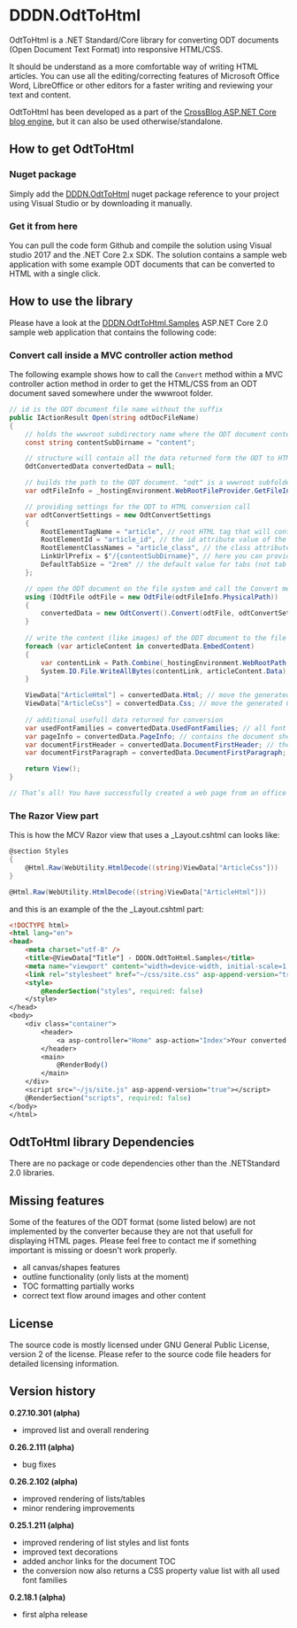 

# DDDN.OdtToHtml
OdtToHtml is a .NET Standard/Core library for converting ODT documents (Open Document Text Format) into responsive HTML/CSS.

It should be understand as a more comfortable way of writing HTML articles. You can use all the editing/correcting features of Microsoft Office Word, LibreOffice or other editors for a faster writing and reviewing your text and content.

OdtToHtml has been developed as a part of the [CrossBlog ASP.NET Core blog engine](https:\\github.com/DDDN/CrossBlog), but it can also be used otherwise/standalone.

## How to get OdtToHtml
### Nuget package
Simply add the [DDDN.OdtToHtml](https://www.nuget.org/packages/DDDN.OdtToHtml/) nuget package reference to your project using Visual Studio or by downloading it manually.
### Get it from here
You can pull the code form Github and compile the solution using Visual studio 2017 and the .NET Core 2.x SDK. The solution contains a sample web application with some example ODT documents that can be converted to HTML with a single click.

## How to use the library
Please have a look at the [DDDN.OdtToHtml.Samples](https://github.com/DDDN/OdtToHtml/tree/dev/samples/DDDN.OdtToHtml.Samples) ASP.NET Core 2.0 sample web application that contains the following code:
### Convert call inside a MVC controller action method
The following example shows how to call the `Convert` method within a MVC controller action method in order to get the HTML/CSS from an ODT document saved somewhere under the wwwroot folder.
```C#
// id is the ODT document file name without the suffix
public IActionResult Open(string odtDocFileName)
{
	// holds the wwwroot subdirectory name where the ODT document content like images will be saved
	const string contentSubDirname = "content";

	// structure will contain all the data returned form the ODT to HTML conversion
	OdtConvertedData convertedData = null;

	// builds the path to the ODT document. "odt" is a wwwroot subfolder
	var odtFileInfo = _hostingEnvironment.WebRootFileProvider.GetFileInfo(Path.Combine("odt", odtDocFileName));

	// providing settings for the ODT to HTML conversion call
	var odtConvertSettings = new OdtConvertSettings
	{
		RootElementTagName = "article", // root HTML tag that will contain the converted HTML
		RootElementId = "article_id", // the id attribute value of the root HTML tag (optional)
		RootElementClassNames = "article_class", // the class attribute value of the root HTML tag (optional)
		LinkUrlPrefix = $"/{contentSubDirname}", // here you can provide a partial path directly under the wwwroot folder content (images) link generation
		DefaultTabSize = "2rem" // the default value for tabs (not tab stops)
	};

	// open the ODT document on the file system and call the Convert method to convert the document to HTML
	using (IOdtFile odtFile = new OdtFile(odtFileInfo.PhysicalPath))
	{
		convertedData = new OdtConvert().Convert(odtFile, odtConvertSettings);
	}
	
	// write the content (like images) of the ODT document to the file system to make it available to the web browser requests
	foreach (var articleContent in convertedData.EmbedContent)
	{
		var contentLink = Path.Combine(_hostingEnvironment.WebRootPath, contentSubDirname, articleContent.LinkName);
		System.IO.File.WriteAllBytes(contentLink, articleContent.Data);
	}

	ViewData["ArticleHtml"] = convertedData.Html; // move the generated HTML to the razor view
	ViewData["ArticleCss"] = convertedData.Css; // move the generated CSS to the razor view
	
	// additional usefull data returned for conversion
	var usedFontFamilies = convertedData.UsedFontFamilies; // all font families used, useful for font links
	var pageInfo = convertedData.PageInfo; // contains the document sheet's dimensions and margins
	var documentFirstHeader = convertedData.DocumentFirstHeader; // the "text only" content of the first document header for preview/teaser purposes
	var documentFirstParagraph = convertedData.DocumentFirstParagraph; // the "text only" content of the first document paragraph for preview/teaser purposes

	return View();
}

// That’s all! You have successfully created a web page from an office document! :)

```
### The Razor View part
This is how the MCV Razor view that uses a _Layout.cshtml can looks like:
```C#
@section Styles
{
	@Html.Raw(WebUtility.HtmlDecode((string)ViewData["ArticleCss"]))
}

@Html.Raw(WebUtility.HtmlDecode((string)ViewData["ArticleHtml"]))
```
and this is an example of the the _Layout.cshtml part:
```HTML
<!DOCTYPE html>
<html lang="en">
<head>
	<meta charset="utf-8" />
	<title>@ViewData["Title"] - DDDN.OdtToHtml.Samples</title>
	<meta name="viewport" content="width=device-width, initial-scale=1.0" />
	<link rel="stylesheet" href="~/css/site.css" asp-append-version="true" />
	<style>
		@RenderSection("styles", required: false)
	</style>
</head>
<body>
	<div class="container">
		<header>
			<a asp-controller="Home" asp-action="Index">Your converted ODT document</a>
		</header>
		<main>
			@RenderBody()
		</main>
	</div>
	<script src="~/js/site.js" asp-append-version="true"></script>
	@RenderSection("scripts", required: false)
</body>
</html>
```

## OdtToHtml library Dependencies
There are no package or code dependencies other than the .NETStandard 2.0 libraries.

## Missing features
Some of the features of the ODT format (some listed below) are not implemented by the converter because they are not that usefull for displaying HTML pages.
Please feel free to contact me if something important is missing or doesn't work properly.

- all canvas/shapes features
- outline functionality (only lists at the moment)
- TOC formatting partially works 
- correct text flow around images and other content

## License
The source code is mostly licensed under GNU General Public License, version 2 of the license. Please refer to the source code file headers for detailed licensing information.

## Version history
**0.27.10.301 (alpha)**
 - improved list and overall rendering
 
**0.26.2.111 (alpha)**
 - bug fixes
 
**0.26.2.102 (alpha)**
 - improved rendering of lists/tables
 - minor rendering improvements
 
**0.25.1.211 (alpha)**
 - improved rendering of list styles and list fonts
 - improved text decorations
 - added anchor links for the document TOC
 - the conversion now also returns a CSS property value list with all used font families
 
**0.2.18.1 (alpha)**
 - first alpha release

